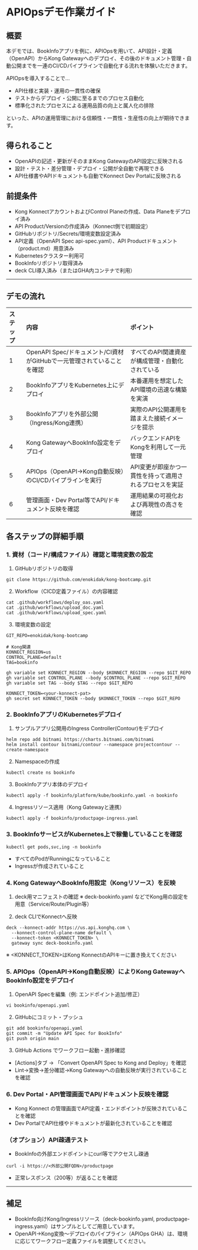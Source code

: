 # APIOpsデモ作業ガイド

## 概要
本デモでは、BookInfoアプリを例に、APIOpsを用いて、API設計・定義（OpenAPI）からKong Gatewayへのデプロイ、その後のドキュメント管理・自動公開までを一連のCI/CDパイプラインで自動化する流れを体験いただきます。

APIOpsを導入することで…
- API仕様と実装・運用の一貫性の確保
- テストからデプロイ・公開に至るまでのプロセス自動化
- 標準化されたプロセスによる運用品質の向上と属人化の排除

といった、APIの運用管理における信頼性・一貫性・生産性の向上が期待できます。


## 得られること
- OpenAPIの記述・更新がそのままKong GatewayのAPI設定に反映される
- 設計・テスト・差分管理・デプロイ・公開が全自動で再現できる
- API仕様書やAPIドキュメントも自動でKonnect Dev Portalに反映される


## 前提条件
- Kong KonnectアカウントおよびControl Planeの作成、Data Planeをデプロイ済み
- API Product/Versionの作成済み（Konnect側で初期設定）
- GitHubリポジトリ/Secrets/環境変数設定済み
- API定義（OpenAPI Spec api-spec.yaml）、API Productドキュメント（product.md）用意済み
- Kubernetesクラスター利用可
- BookInfoリポジトリ取得済み
- deck CLI導入済み（またはGHA内コンテナで利用）

---

## デモの流れ
| ステップ | 内容                                     | ポイント            |
| :--- | :------------------------------------- | :-------------- |
| 1    | OpenAPI Spec/ドキュメント/CI資材がGitHubで一元管理されていることを確認     | すべてのAPI関連資産が構成管理・自動化されている      |
| 2    | BookInfoアプリをKubernetes上にデプロイ           | 本番運用を想定したAPI環境の迅速な構築を実演  |
| 3    | BookInfoアプリを外部公開（Ingress/Kong連携）       | 実際のAPI公開運用を踏まえた接続イメージを提示     |
| 4    | Kong GatewayへBookInfo設定をデプロイ | バックエンドAPIをKongを利用して一元管理  |
| 5    | APIOps（OpenAPI→Kong自動反映）のCI/CDパイプラインを実行 | API変更が即座かつ一貫性を持って適用されるプロセスを実証 |
| 6    | 管理画面・Dev Portal等でAPI/ドキュメント反映を確認       | 運用結果の可視化および再現性の高さを確認 |



## 各ステップの詳細手順

### 1.  資材（コード/構成ファイル）確認と環境変数の設定
1. GitHubリポジトリの取得
```
git clone https://github.com/enokidak/kong-bootcamp.git
```

2. Workflow（CICD定義ファイル）の内容確認
```
cat .github/workflows/deploy_oas.yaml
cat .github/workflows/upload_doc.yaml
cat .github/workflows/upload_spec.yaml
```

3. 環境変数の設定
```
GIT_REPO=enokidak/kong-bootcamp

# Kong関連
KONNECT_REGION=us
CONTROL_PLANE=default
TAG=bookinfo

gh variable set KONNECT_REGION --body $KONNECT_REGION --repo $GIT_REPO
gh variable set CONTROL_PLANE --body $CONTROL_PLANE --repo $GIT_REPO
gh variable set TAG --body $TAG --repo $GIT_REPO

KONNECT_TOKEN=<your-konnect-pat>
gh secret set KONNECT_TOKEN --body $KONNECT_TOKEN --repo $GIT_REPO
```


### 2. BookInfoアプリのKubernetesデプロイ

1. サンプルアプリ公開用のIngress Controller(Contour)をデプロイ
```
helm repo add bitnami https://charts.bitnami.com/bitnami
helm install contour bitnami/contour --namespace projectcontour --create-namespace
```

2. Namespaceの作成

```
kubectl create ns bookinfo
```

3. BookInfoアプリ本体のデプロイ

```
kubectl apply -f bookinfo/platform/kube/bookinfo.yaml -n bookinfo
```

4. Ingressリソース適用（Kong Gatewayと連携）

```
kubectl apply -f bookinfo/productpage-ingress.yaml
```

### 3. BookInfoサービスがKubernetes上で稼働していることを確認
```
kubectl get pods,svc,ing -n bookinfo
```

- すべてのPodがRunningになっていること
- Ingressが作成されていること


### 4. Kong GatewayへBookInfo用設定（Kongリソース）を反映
1. deck用マニフェストの確認
※ deck-bookinfo.yaml などでKong用の設定を用意（Service/Route/Plugin等）

2. deck CLIでKonnectへ反映
```
deck --konnect-addr https://us.api.konghq.com \
  --konnect-control-plane-name default \
  --konnect-token <KONNECT_TOKEN> \
  gateway sync deck-bookinfo.yaml
```
※ <KONNECT_TOKEN>はKong KonnectのAPIキーに置き換えてください


### 5. APIOps（OpenAPI→Kong自動反映）によりKong GatewayへBookInfo設定をデプロイ
1. OpenAPI Specを編集（例: エンドポイント追加/修正）

```
vi bookinfo/openapi.yaml
```

2. GitHubにコミット・プッシュ
```
git add bookinfo/openapi.yaml
git commit -m "Update API Spec for BookInfo"
git push origin main
```

3. GitHub Actions でワークフロー起動・進捗確認

- [Actions]タブ → 「Convert OpenAPI Spec to Kong and Deploy」を確認
- Lint→変換→差分確認→Kong Gatewayへの自動反映が実行されていることを確認

### 6. Dev Portal・API管理画面でAPI/ドキュメント反映を確認
- Kong Konnect の管理画面でAPI定義・エンドポイントが反映されていることを確認
- Dev PortalでAPI仕様やドキュメントが最新化されていることを確認

### （オプション）API疎通テスト
- BookInfoの外部エンドポイントにcurl等でアクセスし疎通
```
curl -i https://<外部公開FQDN>/productpage
```

- 正常レスポンス（200等）が返ることを確認

---

## 補足
- BookInfo向けKong/Ingressリソース（deck-bookinfo.yaml, productpage-ingress.yaml）はサンプルとしてご用意しています。
- OpenAPI→Kong変換～デプロイのパイプライン（APIOps GHA）は、環境に応じてワークフロー定義ファイルを調整してください。

